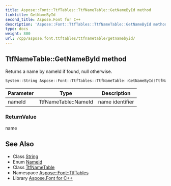 ```yaml
---
title: Aspose::Font::TtfTables::TtfNameTable::GetNameById method
linktitle: GetNameById
second_title: Aspose.Font for C++
description: 'Aspose::Font::TtfTables::TtfNameTable::GetNameById method. Returns a name by nameId if found, null otherwise in C++.'
type: docs
weight: 800
url: /cpp/aspose.font.ttftables/ttfnametable/getnamebyid/
---
```

## TtfNameTable::GetNameById method


Returns a name by nameId if found, null otherwise.

```cpp
System::String Aspose::Font::TtfTables::TtfNameTable::GetNameById(TtfNameTable::NameId nameId)
```


| Parameter | Type | Description |
| --- | --- | --- |
| nameId | TtfNameTable::NameId | name identifier |

### ReturnValue

name

## See Also

* Class [String](../../../system/string/)
* Enum [NameId](../nameid/)
* Class [TtfNameTable](../)
* Namespace [Aspose::Font::TtfTables](../../)
* Library [Aspose.Font for C++](../../../)
